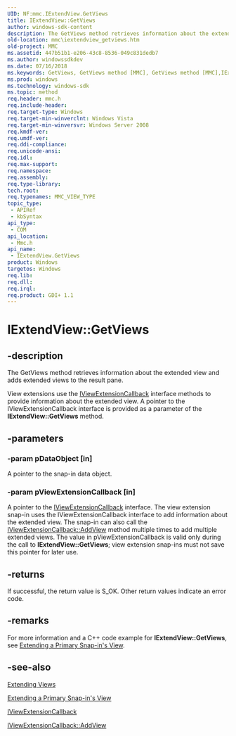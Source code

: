```yaml
---
UID: NF:mmc.IExtendView.GetViews
title: IExtendView::GetViews
author: windows-sdk-content
description: The GetViews method retrieves information about the extended view and adds extended views to the result pane.
old-location: mmc\iextendview_getviews.htm
old-project: MMC
ms.assetid: 447b51b1-e206-43c8-8536-049c831dedb7
ms.author: windowssdkdev
ms.date: 07/16/2018
ms.keywords: GetViews, GetViews method [MMC], GetViews method [MMC],IExtendView interface, IExtendView interface [MMC],GetViews method, IExtendView.GetViews, IExtendView::GetViews, _slate_iextendview_getviews, mmc.iextendview_getviews, mmc/IExtendView::GetViews
ms.prod: windows
ms.technology: windows-sdk
ms.topic: method
req.header: mmc.h
req.include-header: 
req.target-type: Windows
req.target-min-winverclnt: Windows Vista
req.target-min-winversvr: Windows Server 2008
req.kmdf-ver: 
req.umdf-ver: 
req.ddi-compliance: 
req.unicode-ansi: 
req.idl: 
req.max-support: 
req.namespace: 
req.assembly: 
req.type-library: 
tech.root: 
req.typenames: MMC_VIEW_TYPE
topic_type:
 - APIRef
 - kbSyntax
api_type:
 - COM
api_location:
 - Mmc.h
api_name:
 - IExtendView.GetViews
product: Windows
targetos: Windows
req.lib: 
req.dll: 
req.irql: 
req.product: GDI+ 1.1
---
```


# IExtendView::GetViews


## -description


The 
GetViews method retrieves information about the extended view and adds extended views to the result pane.

View extensions use the 
<a href="https://msdn.microsoft.com/1854ab01-e518-4ff4-a1d5-d1e03b348992">IViewExtensionCallback</a> interface methods to provide information about the extended view. A pointer to the 
IViewExtensionCallback interface is provided as a parameter of the <b>IExtendView::GetViews</b> method.


## -parameters




### -param pDataObject [in]

A pointer to the snap-in data object.


### -param pViewExtensionCallback [in]

A pointer to the 
<a href="https://msdn.microsoft.com/1854ab01-e518-4ff4-a1d5-d1e03b348992">IViewExtensionCallback</a> interface. The view extension snap-in uses the 
IViewExtensionCallback interface to add information about the extended view. The snap-in can also call the 
<a href="https://msdn.microsoft.com/3e794787-d328-4cbf-822e-8846fed81a57">IViewExtensionCallback::AddView</a> method multiple times to add multiple extended views. The value in pViewExtensionCallback is valid only during the call to <b>IExtendView::GetViews</b>; view extension snap-ins must not save this pointer for later use.


## -returns



If successful, the return value is S_OK. Other return values indicate an error code.




## -remarks



For more information and a C++ code example for <b>IExtendView::GetViews</b>, see 
<a href="https://msdn.microsoft.com/9c4c936e-f74a-4fbf-bd32-aa78ebb6da6e">Extending a Primary Snap-in's View</a>.




## -see-also




<a href="https://msdn.microsoft.com/3c626853-a9f1-4961-97d0-a12d0bf8b9ed">Extending Views</a>



<a href="https://msdn.microsoft.com/9c4c936e-f74a-4fbf-bd32-aa78ebb6da6e">Extending a Primary Snap-in's View</a>



<a href="https://msdn.microsoft.com/1854ab01-e518-4ff4-a1d5-d1e03b348992">IViewExtensionCallback</a>



<a href="https://msdn.microsoft.com/3e794787-d328-4cbf-822e-8846fed81a57">IViewExtensionCallback::AddView</a>
 

 

